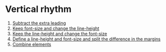 # Vertical rhythm

1. [Subtract the extra leading]()
2. [Keep font-size and change the line-height]()
3. [Keep the line-height and change the font-size]()
4. [Define a line-height and font-size and split the difference in the margins]()
5. [Combine elements]()
